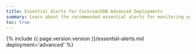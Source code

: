```yaml
---
title: Essential Alerts for CockroachDB Advanced Deployments
summary: Learn about the recommended essential alerts for monitoring your CockroachDB Advanced cluster.
toc: true
---
```


{% include {{ page.version.version }}/essential-alerts.md deployment='advanced' %}